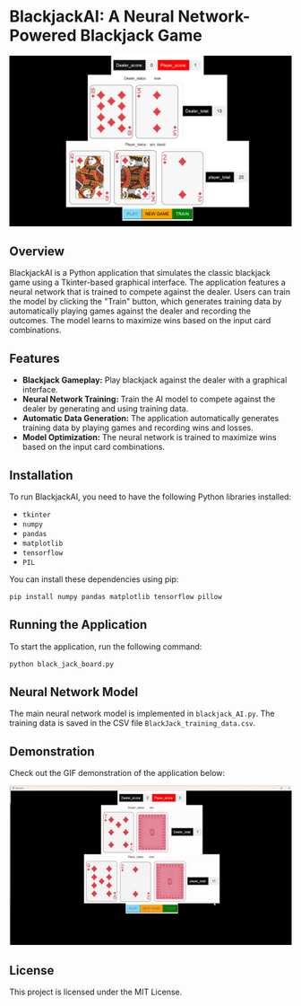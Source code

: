 

# BlackjackAI: A Neural Network-Powered Blackjack Game

![Demo](backJack2.JPG)

## Overview

BlackjackAI is a Python application that simulates the classic blackjack game using a Tkinter-based graphical interface. The application features a neural network that is trained to compete against the dealer. Users can train the model by clicking the "Train" button, which generates training data by automatically playing games against the dealer and recording the outcomes. The model learns to maximize wins based on the input card combinations.

## Features

- **Blackjack Gameplay:** Play blackjack against the dealer with a graphical interface.
- **Neural Network Training:** Train the AI model to compete against the dealer by generating and using training data.
- **Automatic Data Generation:** The application automatically generates training data by playing games and recording wins and losses.
- **Model Optimization:** The neural network is trained to maximize wins based on the input card combinations.

## Installation

To run BlackjackAI, you need to have the following Python libraries installed:

- `tkinter`
- `numpy`
- `pandas`
- `matplotlib`
- `tensorflow`
- `PIL`

You can install these dependencies using pip:

```bash
pip install numpy pandas matplotlib tensorflow pillow
```

## Running the Application

To start the application, run the following command:

```bash
python black_jack_board.py
```

## Neural Network Model

The main neural network model is implemented in `blackjack_AI.py`. The training data is saved in the CSV file `BlackJack_training_data.csv`.

## Demonstration

Check out the GIF demonstration of the application below:

![Demo](blackjack.gif)


## License

This project is licensed under the MIT License.

